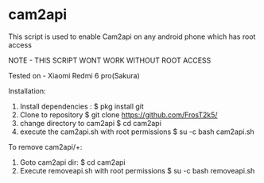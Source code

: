 # cam2api
This script is used to enable Cam2api on any android phone which has root access

NOTE - THIS SCRIPT WONT WORK WITHOUT ROOT ACCESS

Tested on - Xiaomi Redmi 6 pro(Sakura)


Installation:

1. Install dependencies :
  $ pkg install git
2. Clone to repository
  $ git clone https://github.com/FrosT2k5/
3. change directory to cam2api
  $ cd cam2api
4. execute the cam2api.sh with root permissions
  $ su -c bash cam2api.sh

To remove cam2api/+:

1. Goto cam2api dir:
  $ cd cam2api
2. Execute removeapi.sh with root permissions
  $ su -c bash removeapi.sh

